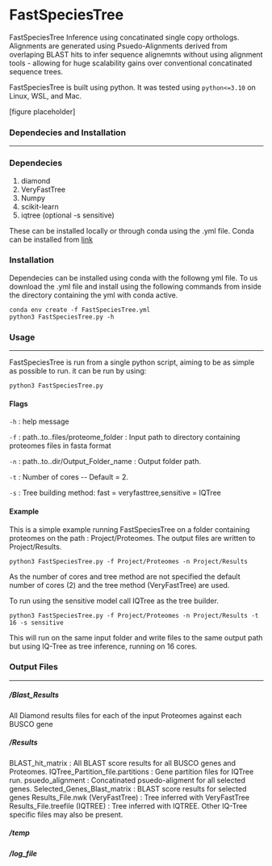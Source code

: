 FastSpeciesTree
======
FastSpeciesTree Inference using concatinated single copy orthologs. Alignments are generated using Psuedo-Alignments derived from overlaping BLAST hits to infer sequence alignemnts without using alignment tools - allowing for huge scalability gains over conventional concatinated sequence trees.

FastSpeciesTree is built using python. It was tested using ```python<=3.10``` on Linux, WSL, and Mac.

[figure placeholder]

### Dependecies and Installation
------
### Dependecies
1. diamond
2. VeryFastTree
3. Numpy
4. scikit-learn
5. iqtree (optional -s sensitive)

These can be installed locally or through conda using the .yml file. Conda can be installed from [link](https://docs.conda.io/projects/conda/en/latest/user-guide/install/index.html)

### Installation
Dependecies can be installed using conda with the followng yml file. To us download the .yml file and install using the following commands from inside the directory containing the yml with conda  active.

```
conda env create -f FastSpeciesTree.yml
python3 FastSpeciesTree.py -h
```
### Usage
------
FastSpeciesTree is run from a single python script, aiming to be as simple as possible to run. it can be run by using:

```python3 FastSpeciesTree.py```


#### Flags

```-h``` : help message

```-f``` : path..to..files/proteome_folder : Input path to directory containing proteomes files in fasta format

```-n``` : path..to..dir/Output_Folder_name : Output folder path.

```-t``` : Number of cores -- Default = 2.

```-s``` : Tree building method: fast = veryfasttree,sensitive = IQTree

#### Example
This is a simple example running FastSpeciesTree on a folder containing proteomes on the path : Project/Proteomes. The output files are written to Project/Results.
```
python3 FastSpeciesTree.py -f Project/Proteomes -n Project/Results
```
As the number of cores and tree method are not specified the default number of cores (2) and the tree method (VeryFastTree) are used. 

To run using the sensitive model call IQTree as the tree builder. 
```
python3 FastSpeciesTree.py -f Project/Proteomes -n Project/Results -t 16 -s sensitive
```
This will run on the same input folder and write files to the same output path but using IQ-Tree as tree inference, running on 16 cores.

### Output Files
------
##### /Blast_Results
All Diamond results files for each of the input Proteomes against each BUSCO gene
##### /Results
BLAST_hit_matrix : All BLAST score results for all BUSCO genes and Proteomes.
IQTree_Partition_file.partitions : Gene partition files for IQTree run.
psuedo_alignment : Concatinated psuedo-aligment for all selected genes.
Selected_Genes_Blast_matrix : BLAST score results for selected genes
Results_File.nwk (VeryFastTree) : Tree inferred with VeryFastTree
Results_File.treefile (IQTREE) : Tree inferred with IQTREE. Other IQ-Tree specific files may also be present.
##### /temp

##### /log_file




